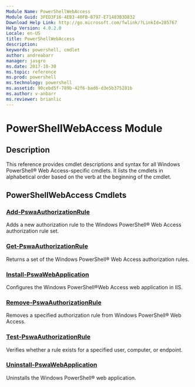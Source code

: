 ```yaml
---
Module Name: PowerShellWebAccess
Module Guid: 3FED3F16-4EB3-40FB-8797-E71483B3D832
Download Help Link: http://go.microsoft.com/fwlink/?LinkId=285767
Help Version: 4.0.2.0
Locale: en-US
title: PowerShellWebAccess
description: 
keywords: powershell, cmdlet
author: andreabarr
manager: jasgro
ms.date: 2017-10-30
ms.topic: reference
ms.prod: powershell
ms.technology: powershell
ms.assetid: 90cebd5f-789b-42f6-bad6-d3e5b375281b
ms.author: v-anbarr
ms.reviewer: brianlic
---
```


# PowerShellWebAccess Module
## Description
This reference provides cmdlet descriptions and syntax for all Windows PowerShell® Web Access-specific cmdlets. It lists the cmdlets in alphabetical order based on the verb at the beginning of the cmdlet.

## PowerShellWebAccess Cmdlets
### [Add-PswaAuthorizationRule](./Add-PswaAuthorizationRule.md)
Adds a new authorization rule to the Windows PowerShell® Web Access authorization rule set.

### [Get-PswaAuthorizationRule](./Get-PswaAuthorizationRule.md)
Returns a set of the Windows PowerShell® Web Access authorization rules.

### [Install-PswaWebApplication](./Install-PswaWebApplication.md)
Configures the Windows PowerShell®Web Access web application in IIS.

### [Remove-PswaAuthorizationRule](./Remove-PswaAuthorizationRule.md)
Removes a specified authorization rule from Windows PowerShell® Web Access.

### [Test-PswaAuthorizationRule](./Test-PswaAuthorizationRule.md)
Verifies whether a rule exists for a specified user, computer, or endpoint.

### [Uninstall-PswaWebApplication](./Uninstall-PswaWebApplication.md)
Uninstalls the Windows PowerShell® web application.

